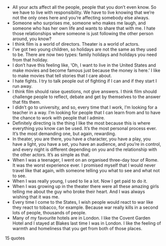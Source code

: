  - All your acts affect all the people, people that you don’t even know. So we have to live with responsibility. We have to live knowing that we’re not the only ones here and you’re affecting somebody else always.
 - Someone who surprises me, someone who makes me laugh, and someone who has her own life and wants to share that with me. I hate those relationships where someone is just following the other person around, you know?
 - I think film is a world of directors. Theater is a world of actors.
 - I’ve got two young children, so holidays are not the same as they used to be. There are now two types: family holidays and holidays you need from that holiday.
 - I don’t have this feeling like, ‘Oh, I want to live in the United States and make movies and become famous just because the money is here.’ I like to make movies that tell stories that I care about.
 - I hate fights. I try to talk people out of fighting if I can and if they start I run away.
 - I think film should raise questions, not give answers. I think film should challenge people to reflect, debate and get by themselves to the answer that fits them.
 - I didn’t go to university, and so, every time that I work, I’m looking for a teacher in a way. I’m looking for people that I can learn from and to have the chance to work with people that I admire.
 - Definitely directing is the thing I like the most because this is where everything you know can be used. It’s the most personal process ever. It’s the most demanding one, but again, rewarding.
 - In theater, you are there, you have a character, you have a play, you have a light, you have a set, you have an audience, and you’re in control, and every night is different depending on you and the relationship with the other actors. It’s as simple as that.
 - When I was a teenager, I went on an organised three-day tour of Rome. It was the worst experience ever. I promised myself that I would never travel like that again, with someone telling you what to see and what not to see.
 - When I was really young, I used to lie a lot. Now I get paid to do it.
 - When I was growing up in the theater there were all these amazing girls telling me about the guy who broke their heart. And I was always wishing that it was me.
 - Every time I come to the States, I wish people would react to war like they react to tobacco, for example. Because war really kills in a second lots of people, thousands of people.
 - Many of my favourite hotels are in London. I like the Covent Garden Hotel and I stayed at Blakes last time I was in London. I like the feeling of warmth and homeliness that you get from both of those places.

15 quotes